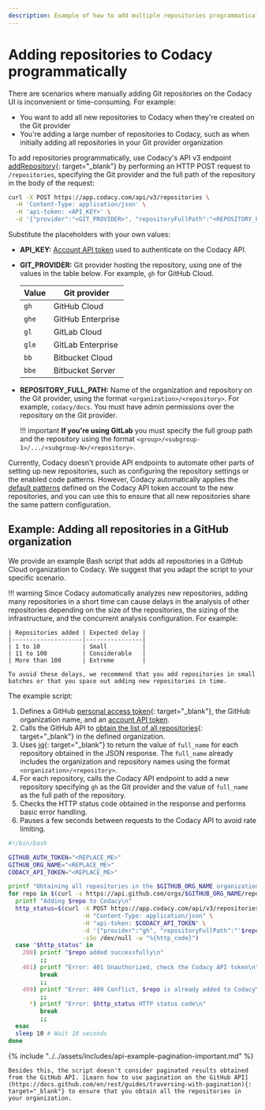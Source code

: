 ```yaml
---
description: Example of how to add multiple repositories programmatically using Codacy's API v3 endpoint addRepository.
---
```


# Adding repositories to Codacy programmatically

There are scenarios where manually adding Git repositories on the Codacy UI is inconvenient or time-consuming. For example:

-   You want to add all new repositories to Codacy when they're created on the Git provider
-   You're adding a large number of repositories to Codacy, such as when initially adding all repositories in your Git provider organization

To add repositories programmatically, use Codacy's API v3 endpoint [addRepository](https://app.codacy.com/api/api-docs#addrepository){: target="_blank"} by performing an HTTP POST request to `/repositories`, specifying the Git provider and the full path of the repository in the body of the request:

```bash
curl -X POST https://app.codacy.com/api/v3/repositories \
  -H 'Content-Type: application/json' \
  -H 'api-token: <API_KEY>' \
  -d '{"provider":"<GIT_PROVIDER>", "repositoryFullPath":"<REPOSITORY_FULL_PATH>"}
```

Substitute the placeholders with your own values:

-   **API_KEY:** [Account API token](../api-tokens.md#account-api-tokens) used to authenticate on the Codacy API.
-   **GIT_PROVIDER:** Git provider hosting the repository, using one of the values in the table below. For example, `gh` for GitHub Cloud.

    | Value | Git provider         |
    |-------|----------------------|
    | `gh`  | GitHub Cloud         |
    | `ghe` | GitHub Enterprise    |
    | `gl`  | GitLab Cloud         |
    | `gle` | GitLab Enterprise    |
    | `bb`  | Bitbucket Cloud      |
    | `bbe` | Bitbucket Server     |

-   **REPOSITORY_FULL_PATH:** Name of the organization and repository on the Git provider, using the format `<organization>/<repository>`. For example, `codacy/docs`. You must have admin permissions over the repository on the Git provider.

    !!! important
        **If you're using GitLab** you must specify the full group path and the repository using the format `<group>/<subgroup-1>/.../<subgroup-N>/<repository>`.

Currently, Codacy doesn't provide API endpoints to automate other parts of setting up new repositories, such as configuring the repository settings or the enabled code patterns. However, Codacy automatically applies the [default patterns](../../repositories-configure/configuring-code-patterns.md#set-default) defined on the Codacy API token account to the new repositories, and you can use this to ensure that all new repositories share the same pattern configuration.

## Example: Adding all repositories in a GitHub organization

We provide an example Bash script that adds all repositories in a GitHub Cloud organization to Codacy. We suggest that you adapt the script to your specific scenario.

!!! warning
    Since Codacy automatically analyzes new repositories, adding many repositories in a short time can cause delays in the analysis of other repositories depending on the size of the repositories, the sizing of the infrastructure, and the concurrent analysis configuration. For example:

    | Repositories added | Expected delay |
    |--------------------|----------------|
    | 1 to 10            | Small          |
    | 11 to 100          | Considerable   |
    | More than 100      | Extreme        |

    To avoid these delays, we recommend that you add repositories in small batches or that you space out adding new repositories in time.

The example script:

1.  Defines a GitHub [personal access token](https://github.com/settings/tokens){: target="_blank"}, the GitHub organization name, and an [account API token](../api-tokens.md#account-api-tokens).
1.  Calls the GitHub API to [obtain the list of all repositories](https://docs.github.com/en/rest/reference/repos#list-organization-repositories){: target="_blank"} in the defined organization.
1.  Uses [jq](https://github.com/stedolan/jq){: target="_blank"} to return the value of `full_name` for each repository obtained in the JSON response. The `full_name` already includes the organization and repository names using the format `<organization>/<repository>`.
1.  For each repository, calls the Codacy API endpoint to add a new repository specifying `gh` as the Git provider and the value of `full_name` as the full path of the repository.
1.  Checks the HTTP status code obtained in the response and performs basic error handling.
1.  Pauses a few seconds between requests to the Codacy API to avoid rate limiting.

```bash
#!/bin/bash

GITHUB_AUTH_TOKEN="<REPLACE_ME>"
GITHUB_ORG_NAME="<REPLACE_ME>"
CODACY_API_TOKEN="<REPLACE_ME>"

printf "Obtaining all repositories in the $GITHUB_ORG_NAME organization\n"
for repo in $(curl -s https://api.github.com/orgs/$GITHUB_ORG_NAME/repos -H "Authorization: Bearer $GITHUB_AUTH_TOKEN" | jq -r '.[] | .full_name'); do
  printf "Adding $repo to Codacy\n"
  http_status=$(curl -X POST https://app.codacy.com/api/v3/repositories \
                     -H "Content-Type: application/json" \
                     -H "api-token: $CODACY_API_TOKEN" \
                     -d '{"provider":"gh", "repositoryFullPath":"'$repo'"}' \
                     -sSo /dev/null -w "%{http_code}")
  case "$http_status" in
    200) printf "$repo added successfully\n"
         ;;
    401) printf "Error: 401 Unauthorized, check the Codacy API token\n"
         break
         ;;
    409) printf "Error: 409 Conflict, $repo is already added to Codacy\n"
         ;;
      *) printf "Error: $http_status HTTP status code\n"
         break
         ;;
  esac
  sleep 10 # Wait 10 seconds
done
```

{% include "../../assets/includes/api-example-pagination-important.md" %}

    Besides this, the script doesn't consider paginated results obtained from the GitHub API. [Learn how to use pagination on the GitHub API](https://docs.github.com/en/rest/guides/traversing-with-pagination){: target="_blank"} to ensure that you obtain all the repositories in your organization.
